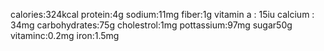 calories:324kcal 
protein:4g
sodium:11mg
fiber:1g
vitamin a : 15iu
calcium : 34mg
carbohydrates:75g
cholestrol:1mg
pottassium:97mg
sugar50g
vitaminc:0.2mg
iron:1.5mg